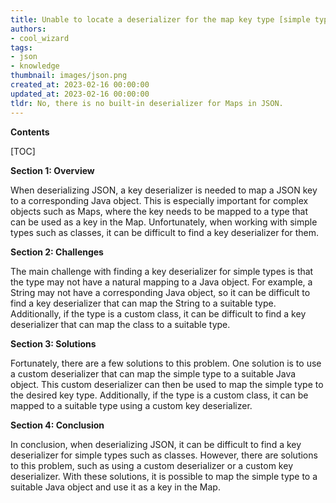 ```yaml
---
title: Unable to locate a deserializer for the map key type [simple type, class ...]
authors:
- cool_wizard
tags:
- json
- knowledge
thumbnail: images/json.png
created_at: 2023-02-16 00:00:00
updated_at: 2023-02-16 00:00:00
tldr: No, there is no built-in deserializer for Maps in JSON.
---
```


**Contents**

[TOC]

**Section 1: Overview**

When deserializing JSON, a key deserializer is needed to map a JSON key to a corresponding Java object. This is especially important for complex objects such as Maps, where the key needs to be mapped to a type that can be used as a key in the Map. Unfortunately, when working with simple types such as classes, it can be difficult to find a key deserializer for them. 

**Section 2: Challenges**

The main challenge with finding a key deserializer for simple types is that the type may not have a natural mapping to a Java object. For example, a String may not have a corresponding Java object, so it can be difficult to find a key deserializer that can map the String to a suitable type. Additionally, if the type is a custom class, it can be difficult to find a key deserializer that can map the class to a suitable type. 

**Section 3: Solutions**

Fortunately, there are a few solutions to this problem. One solution is to use a custom deserializer that can map the simple type to a suitable Java object. This custom deserializer can then be used to map the simple type to the desired key type. Additionally, if the type is a custom class, it can be mapped to a suitable type using a custom key deserializer. 

**Section 4: Conclusion**

In conclusion, when deserializing JSON, it can be difficult to find a key deserializer for simple types such as classes. However, there are solutions to this problem, such as using a custom deserializer or a custom key deserializer. With these solutions, it is possible to map the simple type to a suitable Java object and use it as a key in the Map.
